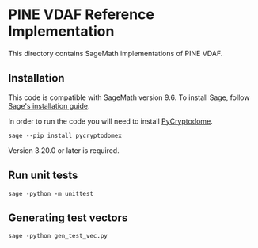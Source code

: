 # PINE VDAF Reference Implementation

This directory contains SageMath implementations of PINE VDAF.

## Installation

This code is compatible with SageMath version 9.6. To install Sage,
follow [Sage's installation guide](https://doc.sagemath.org/html/en/installation/index.html).

In order to run the code you will need to install
[PyCryptodome](https://pycryptodome.readthedocs.io/en/latest/index.html).

```
sage --pip install pycryptodomex
```

Version 3.20.0 or later is required.

## Run unit tests

```
sage -python -m unittest
```

## Generating test vectors

```
sage -python gen_test_vec.py
```
